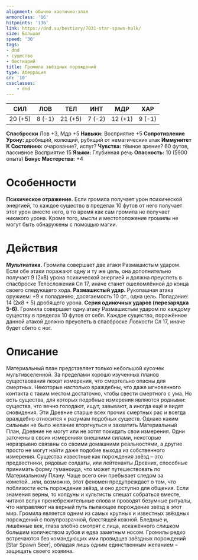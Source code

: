 ```yaml
---
alignment: обычно хаотично-злая
armorclass: '16'
hitpoints: '136'
link: https://dnd.su/bestiary/7031-star-spawn-hulk/
size: Большая
speed: '30'
tags:
- dnd
- существо
- бестиарий
title: Громила звёздных порождений
type: Аберрация
cr: '10'
cssclasses:
    - dnd
---
```



| СИЛ | ЛОВ | ТЕЛ | ИНТ | МДР | ХАР |
|---|---|---|---|---|---|
| 20 (+5) | 8 (-1) | 21 (+5) | 7 (-2) | 12 (+1) | 9 (-1) |
**Спасброски** Лов +3, Мдр +5
**Навыки:** Восприятие +5
**Сопротивление Урону:** дробящий, колющий, рубящий от немагических атак
**Иммунитет К Состоянию:** очарование?, испуг?
**Чувства:** тёмное зрение? 60 футов, пассивное Восприятие 15
**Языки:** Глубинная речь
**Опасность:** 10 (5900 опыта)
**Бонус Мастерства:** +4


# Особенности
**Психическое отражение.** Если громила получает урон психической энергией, то каждое существо в пределах 10 футов от него получает этот урон вместо него, в то время как сам громила не получает никакого урона. Кроме того, мысли и местоположение громилы не могут быть обнаружены с помощью магии.


# Действия
**Мультиатака.** Громила совершает две атаки Размашистым ударом. Если обе атаки поражают одну и ту же цель, она дополнительно получает 9 (2к8) урона психической энергией и должна преуспеть в спасброске Телосложения Сл 17, иначе станет ошеломлённой до конца своего следующего хода.
**Размашистый удар.** Рукопашная атака оружием: +9 к попаданию, досягаемость 10 фт., одна цель. Попадание: 14 (2к8 + 5) дробящего урона.
**Серия одиночных ударов (перезарядка 5-6).** Громила совершает одну атаку Размашистым ударом по каждому существу в пределах 10 футов от себя. Каждое существо, поражённое данной атакой должно преуспеть в спасброске Ловкости Сл 17, иначе будет сбито с ног.


# Описание
Материальный план представляет только небольшой кусочек мультивселенной. За пределами хорошо изученных планов существования лежат измерения, что смертельно опасны для смертных. Некоторые настолько враждебны, что даже мгновенного контакта с таким местом достаточно, чтобы свести смертного с ума. Но есть существа, для которых подобные измерения являются родными: существа, что вечно голодают, ищут, завывают, а иногда ещё и видят сновидения. Эти Древние старше всех прочих смертных рас и всегда враждебно относится к разумам подобных существ. Однако каким сильным не было желание вторгнуться и захватить Материальный План, Древние не могут или не хотят покидать свои измерения. Одни заточены в своих измерениях внешними силами, некоторые неразрывно связаны со своими домашними реальностями, а другие просто не могут найти даже подобие выхода из собственного измерения. Существа известные как порождения звёзд – это предвестники, рядовые солдаты, или лейтенанты Древних, способные принимать форму гуманоида, что может путешествовать по Материальному Плану. Чаще всего они пребывает следом за кометой...или, возможно, этот феномен предупреждает о том, что поблизости есть порождение звёзд, и оно доступно для общения. Если знамения верны, то колдуны и культисты спешат собраться вместе, читают вслух пренебрежительные слова и проводят безумные ритуалы, что направляют на верный путь пылающее порождение звёзд в этот мир.  Громила является одним из самых крупных и известных звёздных порождений с полупрозрачной, блестящей кожной. Бледные и, лишённые век, глаза злобно смотрят с лица, искажённого слишком большим количеством зубов и едва заметным носом. Громилы редко встречаются без командующих ими провидцев звёздных порождений [Star Spawn Seer], обладая лишь одним единственным желанием – защищать своего хозяина.